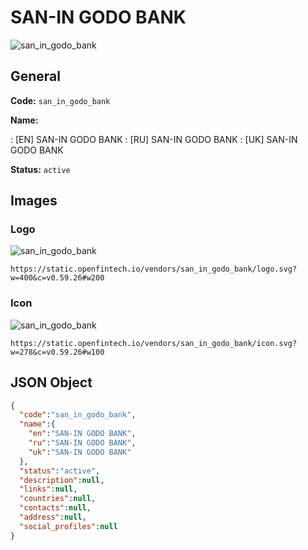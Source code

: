 
# SAN-IN GODO BANK 
![san_in_godo_bank](https://static.openfintech.io/vendors/san_in_godo_bank/logo.svg?w=400&c=v0.59.26#w200)  

## General 
 
**Code:** `san_in_godo_bank` 
 
**Name:** 
 
:	[EN] SAN-IN GODO BANK 
:	[RU] SAN-IN GODO BANK 
:	[UK] SAN-IN GODO BANK 
 
**Status:** `active` 
 

## Images 

### Logo 
 
![san_in_godo_bank](https://static.openfintech.io/vendors/san_in_godo_bank/logo.svg?w=400&c=v0.59.26#w200)  

```
https://static.openfintech.io/vendors/san_in_godo_bank/logo.svg?w=400&c=v0.59.26#w200
```  

### Icon 
 
![san_in_godo_bank](https://static.openfintech.io/vendors/san_in_godo_bank/icon.svg?w=278&c=v0.59.26#w100)  

```
https://static.openfintech.io/vendors/san_in_godo_bank/icon.svg?w=278&c=v0.59.26#w100
```  

## JSON Object 

```json
{
  "code":"san_in_godo_bank",
  "name":{
    "en":"SAN-IN GODO BANK",
    "ru":"SAN-IN GODO BANK",
    "uk":"SAN-IN GODO BANK"
  },
  "status":"active",
  "description":null,
  "links":null,
  "countries":null,
  "contacts":null,
  "address":null,
  "social_profiles":null
}
```  
